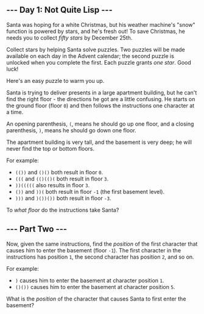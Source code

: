 <h2>--- Day 1: Not Quite Lisp ---</h2><p>Santa was hoping for a white Christmas, but his weather machine's "snow" function is powered by stars, and he's fresh out!  To save Christmas, he needs you to collect <em class="star">fifty stars</em> by December 25th.</p>
<p>Collect stars by helping Santa solve puzzles.  Two puzzles will be made available on each day in the Advent calendar; the second puzzle is unlocked when you complete the first.  Each puzzle grants <em class="star">one star</em>. <span title="Also, some puzzles contain Easter eggs like this one. Yes, I know it's not traditional to do Advent calendars for Easter.">Good luck!</span></p>
<p>Here's an easy puzzle to warm you up.</p>
<p>Santa is trying to deliver presents in a large apartment building, but he can't find the right floor - the directions he got are a little confusing. He starts on the ground floor (floor <code>0</code>) and then follows the instructions one character at a time.</p>
<p>An opening parenthesis, <code>(</code>, means he should go up one floor, and a closing parenthesis, <code>)</code>, means he should go down one floor.</p>
<p>The apartment building is very tall, and the basement is very deep; he will never find the top or bottom floors.</p>
<p>For example:</p>
<ul>
<li><code>(())</code> and <code>()()</code> both result in floor <code>0</code>.</li>
<li><code>(((</code> and <code>(()(()(</code> both result in floor <code>3</code>.</li>
<li><code>))(((((</code> also results in floor <code>3</code>.</li>
<li><code>())</code> and <code>))(</code> both result in floor <code>-1</code> (the first basement level).</li>
<li><code>)))</code> and <code>)())())</code> both result in floor <code>-3</code>.</li>
</ul>
<p>To <em>what floor</em> do the instructions take Santa?</p>

<h2 id="part2">--- Part Two ---</h2><p>Now, given the same instructions, find the <em>position</em> of the first character that causes him to enter the basement (floor <code>-1</code>).  The first character in the instructions has position <code>1</code>, the second character has position <code>2</code>, and so on.</p>
<p>For example:</p>
<ul>
<li><code>)</code> causes him to enter the basement at character position <code>1</code>.</li>
<li><code>()())</code> causes him to enter the basement at character position <code>5</code>.</li>
</ul>
<p>What is the <em>position</em> of the character that causes Santa to first enter the basement?</p>

